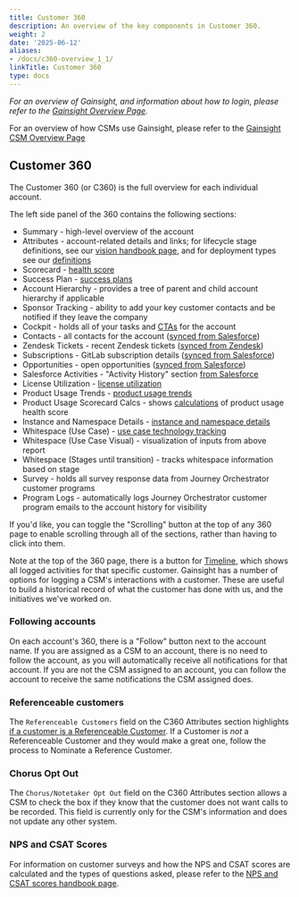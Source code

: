 ```yaml
---
title: Customer 360
description: An overview of the key components in Customer 360.
weight: 2
date: '2025-06-12'
aliases:
- /docs/c360-overview_1_1/
linkTitle: Customer 360
type: docs
---
```


*For an overview of Gainsight, and information about how to login, please refer to the [Gainsight Overview Page](/handbook/sales/gainsight/).*

For an overview of how CSMs use Gainsight, please refer to the [Gainsight CSM Overview Page](/handbook/customer-success/csm/gainsight)

## Customer 360

The Customer 360 (or C360) is the full overview for each individual account.

The left side panel of the 360 contains the following sections:

- Summary - high-level overview of the account
- Attributes - account-related details and links; for lifecycle stage definitions, see our [vision handbook page](/handbook/customer-success/vision/#lifecycle-stages), and for deployment types see our [definitions](/handbook/customer-success/csm/gainsight/deployment-types/)
- Scorecard - [health score](/handbook/customer-success/csm/health-score-triage/)
- Success Plan - [success plans](/handbook/customer-success/csm/success-plans/)
- Account Hierarchy - provides a tree of parent and child account hierarchy if applicable
- Sponsor Tracking - ability to add your key customer contacts and be notified if they leave the company
- Cockpit - holds all of your tasks and [CTAs](/handbook/customer-success/csm/gainsight/ctas/) for the account
- Contacts - all contacts for the account ([synced from Salesforce](/handbook/customer-success/csm/gainsight/#salesforce-and-zendesk-syncing))
- Zendesk Tickets - recent Zendesk tickets ([synced from Zendesk](/handbook/customer-success/csm/gainsight/#salesforce-and-zendesk-syncing))
- Subscriptions - GitLab subscription details ([synced from Salesforce](/handbook/customer-success/csm/gainsight/#salesforce-and-zendesk-syncing))
- Opportunities - open opportunities ([synced from Salesforce](/handbook/customer-success/csm/gainsight/#salesforce-and-zendesk-syncing))
- Salesforce Activities - "Activity History" section [from Salesforce](/handbook/customer-success/csm/gainsight/#salesforce-and-zendesk-syncing)
- License Utilization - [license utilization](/handbook/customer-success/product-usage-data/use-case-adoption/)
- Product Usage Trends - [product usage trends](/handbook/customer-success/product-usage-data/using-product-usage-data-in-gainsight/#gainsight-reports-and-dashboards)
- Product Usage Scorecard Calcs - shows [calculations](/handbook/customer-success/product-usage-data/use-case-adoption/) of product usage health score
- Instance and Namespace Details - [instance and namespace details](/handbook/customer-success/product-usage-data/using-product-usage-data-in-gainsight/#gainsight-reports-and-dashboards)
- Whitespace (Use Case) - [use case technology tracking](/handbook/sales/understand-customer-gitlab-use/#use-case-technology-tracking)
- Whitespace (Use Case Visual) - visualization of inputs from above report
- Whitespace (Stages until transition) - tracks whitespace information based on stage
- Survey - holds all survey response data from Journey Orchestrator customer programs
- Program Logs - automatically logs Journey Orchestrator customer program emails to the account history for visibility

If you'd like, you can toggle the "Scrolling" button at the top of any 360 page to enable scrolling through all of the sections, rather than having to click into them.

Note at the top of the 360 page, there is a button for [Timeline](/handbook/customer-success/csm/gainsight/timeline/), which shows all logged activities for that specific customer. Gainsight has a number of options for logging a CSM's interactions with a customer. These are useful to build a historical record of what the customer has done with us, and the initiatives we've worked on.

### Following accounts

On each account's 360, there is a "Follow" button next to the account name. If you are assigned as a CSM to an account, there is no need to follow the account, as you will automatically receive all notifications for that account. If you are not the CSM assigned to an account, you can follow the account to receive the same notifications the CSM assigned does.

### Referenceable customers

The `Referenceable Customers` field on the C360 Attributes section highlights [if a customer is a Referenceable Customer](/handbook/marketing/brand-and-product-marketing/product-and-solution-marketing/customer-advocacy/). If a Customer is *not* a Referenceable Customer and they would make a great one, follow the process to Nominate a Reference Customer.

### Chorus Opt Out

The `Chorus/Notetaker Opt Out` field on the C360 Attributes section allows a CSM to check the box if they know that the customer does not want calls to be recorded. This field is currently only for the CSM's information and does not update any other system.

### NPS and CSAT Scores

For information on customer surveys and how the NPS and CSAT scores are calculated and the types of questions asked, please refer to the [NPS and CSAT scores handbook page](/handbook/customer-success/csm/gainsight/c360-overview/nps-csat-scores).
